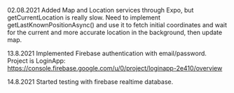 02.08.2021
    Added Map and Location services through Expo, but getCurrentLocation is
    really slow. Need to implement getLastKnownPositionAsync() and use it
    to fetch initial coordinates and wait for the current and more accurate
    location in the background, then update map.

13.8.2021
    Implemented Firebase authentication with email/password. Project is LoginApp:
    https://console.firebase.google.com/u/0/project/loginapp-2e410/overview

14.8.2021
    Started testing with firebase realtime database.